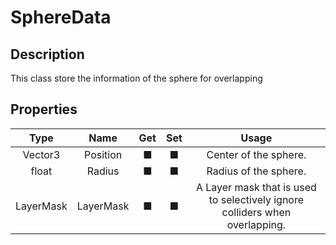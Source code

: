 # SphereData

## Description

This class store the information of the sphere for overlapping
## Properties


|Type|Name|Get|Set|Usage|
|:-:|:-:|:-:|:-:|:-:|
|Vector3|Position|   ■|   ■|Center of the sphere.|
|float|Radius|   ■|   ■|Radius of the sphere.|
|LayerMask|LayerMask|   ■|   ■|A Layer mask that is used to selectively ignore colliders when overlapping.|


